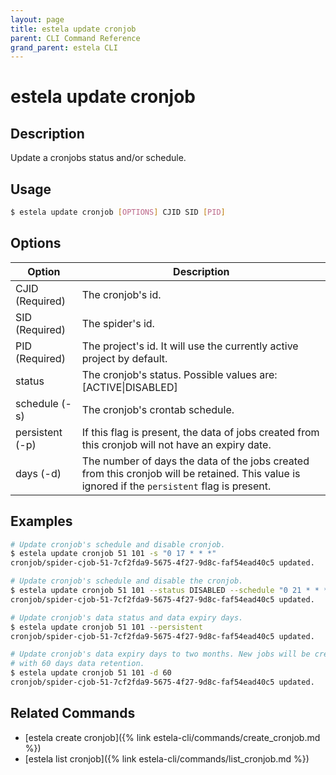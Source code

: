 ```yaml
---
layout: page
title: estela update cronjob
parent: CLI Command Reference
grand_parent: estela CLI
---
```


# estela update cronjob

## Description

Update a cronjobs status and/or schedule.

## Usage

```bash
$ estela update cronjob [OPTIONS] CJID SID [PID]
```

## Options

|Option|Description|
| ---- | --------- |
|CJID (Required)|The cronjob's id.|
|SID (Required)|The spider's id.|
|PID (Required)|The project's id. It will use the currently active project by default.|
|status|The cronjob's status. Possible values are: [ACTIVE\|DISABLED]|
|schedule (-s)|The cronjob's crontab schedule.|
|persistent (-p)|If this flag is present, the data of jobs created from this cronjob will not have an expiry date.|
|days (-d)|The number of days the data of the jobs created from this cronjob will be retained. This value is ignored if the `persistent` flag is present.|

## Examples

```bash
# Update cronjob's schedule and disable cronjob.
$ estela update cronjob 51 101 -s "0 17 * * *"
cronjob/spider-cjob-51-7cf2fda9-5675-4f27-9d8c-faf54ead40c5 updated.

# Update cronjob's schedule and disable the cronjob.
$ estela update cronjob 51 101 --status DISABLED --schedule "0 21 * * *"
cronjob/spider-cjob-51-7cf2fda9-5675-4f27-9d8c-faf54ead40c5 updated.

# Update cronjob's data status and data expiry days.
$ estela update cronjob 51 101 --persistent
cronjob/spider-cjob-51-7cf2fda9-5675-4f27-9d8c-faf54ead40c5 updated.

# Update cronjob's data expiry days to two months. New jobs will be created
# with 60 days data retention.
$ estela update cronjob 51 101 -d 60
cronjob/spider-cjob-51-7cf2fda9-5675-4f27-9d8c-faf54ead40c5 updated.
```

## Related Commands

- [estela create cronjob]({% link estela-cli/commands/create_cronjob.md %})
- [estela list cronjob]({% link estela-cli/commands/list_cronjob.md %})
